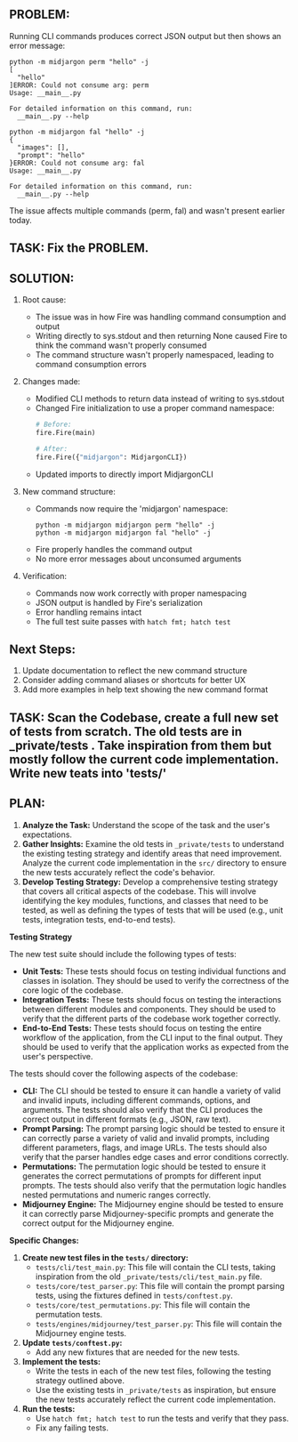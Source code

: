 ## PROBLEM: 

Running CLI commands produces correct JSON output but then shows an error message:

```
python -m midjargon perm "hello" -j
[
  "hello"
]ERROR: Could not consume arg: perm
Usage: __main__.py

For detailed information on this command, run:
  __main__.py --help
```

```
python -m midjargon fal "hello" -j
{
  "images": [],
  "prompt": "hello"
}ERROR: Could not consume arg: fal
Usage: __main__.py

For detailed information on this command, run:
  __main__.py --help
```

The issue affects multiple commands (perm, fal) and wasn't present earlier today.

## TASK: Fix the PROBLEM.

## SOLUTION:

1. Root cause:
   - The issue was in how Fire was handling command consumption and output
   - Writing directly to sys.stdout and then returning None caused Fire to think the command wasn't properly consumed
   - The command structure wasn't properly namespaced, leading to command consumption errors

2. Changes made:
   - Modified CLI methods to return data instead of writing to sys.stdout
   - Changed Fire initialization to use a proper command namespace:
     ```python
     # Before:
     fire.Fire(main)
     
     # After:
     fire.Fire({"midjargon": MidjargonCLI})
     ```
   - Updated imports to directly import MidjargonCLI

3. New command structure:
   - Commands now require the 'midjargon' namespace:
     ```
     python -m midjargon midjargon perm "hello" -j
     python -m midjargon midjargon fal "hello" -j
     ```
   - Fire properly handles the command output
   - No more error messages about unconsumed arguments

4. Verification:
   - Commands now work correctly with proper namespacing
   - JSON output is handled by Fire's serialization
   - Error handling remains intact
   - The full test suite passes with `hatch fmt; hatch test`

## Next Steps:

1. Update documentation to reflect the new command structure
2. Consider adding command aliases or shortcuts for better UX
3. Add more examples in help text showing the new command format

## TASK: Scan the Codebase, create a full new set of tests from scratch. The old tests are in _private/tests . Take inspiration from them but mostly follow the current code implementation. Write new teats into 'tests/'

## PLAN:

1.  **Analyze the Task:** Understand the scope of the task and the user's expectations.
2.  **Gather Insights:** Examine the old tests in `_private/tests` to understand the existing testing strategy and identify areas that need improvement. Analyze the current code implementation in the `src/` directory to ensure the new tests accurately reflect the code's behavior.
3.  **Develop Testing Strategy:** Develop a comprehensive testing strategy that covers all critical aspects of the codebase. This will involve identifying the key modules, functions, and classes that need to be tested, as well as defining the types of tests that will be used (e.g., unit tests, integration tests, end-to-end tests).

**Testing Strategy**

The new test suite should include the following types of tests:

*   **Unit Tests:** These tests should focus on testing individual functions and classes in isolation. They should be used to verify the correctness of the core logic of the codebase.
*   **Integration Tests:** These tests should focus on testing the interactions between different modules and components. They should be used to verify that the different parts of the codebase work together correctly.
*   **End-to-End Tests:** These tests should focus on testing the entire workflow of the application, from the CLI input to the final output. They should be used to verify that the application works as expected from the user's perspective.

The tests should cover the following aspects of the codebase:

*   **CLI:** The CLI should be tested to ensure it can handle a variety of valid and invalid inputs, including different commands, options, and arguments. The tests should also verify that the CLI produces the correct output in different formats (e.g., JSON, raw text).
*   **Prompt Parsing:** The prompt parsing logic should be tested to ensure it can correctly parse a variety of valid and invalid prompts, including different parameters, flags, and image URLs. The tests should also verify that the parser handles edge cases and error conditions correctly.
*   **Permutations:** The permutation logic should be tested to ensure it generates the correct permutations of prompts for different input prompts. The tests should also verify that the permutation logic handles nested permutations and numeric ranges correctly.
*   **Midjourney Engine:** The Midjourney engine should be tested to ensure it can correctly parse Midjourney-specific prompts and generate the correct output for the Midjourney engine.

**Specific Changes:**

1.  **Create new test files in the `tests/` directory:**
    *   `tests/cli/test_main.py`: This file will contain the CLI tests, taking inspiration from the old `_private/tests/cli/test_main.py` file.
    *   `tests/core/test_parser.py`: This file will contain the prompt parsing tests, using the fixtures defined in `tests/conftest.py`.
    *   `tests/core/test_permutations.py`: This file will contain the permutation tests.
    *   `tests/engines/midjourney/test_parser.py`: This file will contain the Midjourney engine tests.
2.  **Update `tests/conftest.py`:**
    *   Add any new fixtures that are needed for the new tests.
3.  **Implement the tests:**
    *   Write the tests in each of the new test files, following the testing strategy outlined above.
    *   Use the existing tests in `_private/tests` as inspiration, but ensure the new tests accurately reflect the current code implementation.
4.  **Run the tests:**
    *   Use `hatch fmt; hatch test` to run the tests and verify that they pass.
    *   Fix any failing tests.

